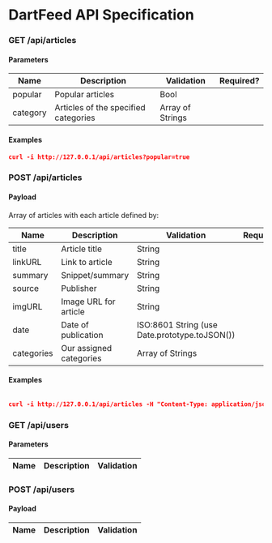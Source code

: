 # DartFeed API Specification
 
### GET /api/articles

#### Parameters

Name | Description | Validation | Required?
-----|------------- | --------- | ---
popular | Popular articles | Bool | 
category | Articles of the specified categories | Array of Strings | 

#### Examples

```json
curl -i http://127.0.0.1/api/articles?popular=true

```

### POST /api/articles

#### Payload

Array of articles with each article defined by:

Name | Description | Validation | Required?
-----|------------- | --------- |------
title | Article title | String | 
linkURL | Link to article | String |  
summary | Snippet/summary | String | 
source | Publisher | String | 
imgURL | Image URL for article | String | 
date | Date of publication | ISO:8601 String (use Date.prototype.toJSON()) | 
categories | Our assigned categories | Array of Strings | 

#### Examples

```json

curl -i http://127.0.0.1/api/articles -H "Content-Type: application/json" -d '[{{"title":"TensorFlow and Monetizing Intellectual Property","linkURL":"https://stratechery.com/2015/tensorflow-and-monetizing-intellectual-property/","summary":"<p>Google has said repeatedly that machine learning is key to their future. Why, then, did they open source the secret sauce? Is it a mistake, or are there lessons to be learned for IP creators everywhere.</p> <p>The post <a rel="nofollow" href="https://stratechery.com/2015/tensorflow-and-monetizing-intellectual-property/">TensorFlow and Monetizing Intellectual Property</a> appeared first on <a rel="nofollow" href="https://stratechery.com">Stratechery by Ben Thompson</a>.</p>"","source":"Stratechery","imgURL":"test.jpg","date":"???","categories":"["Machine Learning","Patents"]"}}]'

```


### GET /api/users  

#### Parameters

Name | Description | Validation
-----|------------- | ---------

### POST /api/users  

#### Payload

Name | Description | Validation
-----|------------- | ---------
